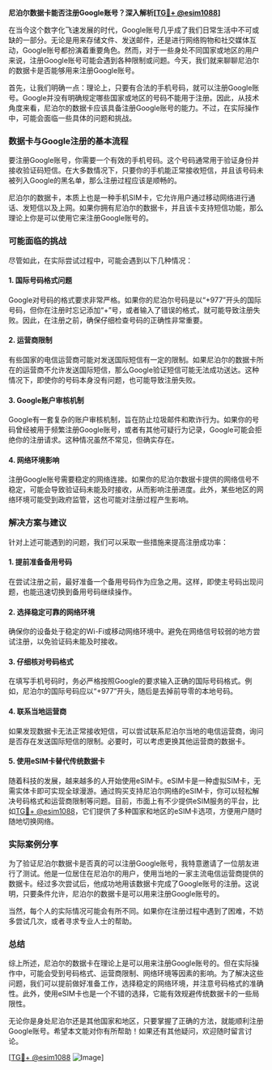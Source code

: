 **尼泊尔数据卡能否注册Google账号？深入解析[[TG💪+ @esim1088](https://t.me/s/esim1088)]**

在当今这个数字化飞速发展的时代，Google账号几乎成了我们日常生活中不可或缺的一部分。无论是用来存储文件、发送邮件，还是进行网络购物和社交媒体互动，Google账号都扮演着重要角色。然而，对于一些身处不同国家或地区的用户来说，注册Google账号可能会遇到各种限制或问题。今天，我们就来聊聊尼泊尔的数据卡是否能够用来注册Google账号。

首先，让我们明确一点：理论上，只要有合法的手机号码，就可以注册Google账号。Google并没有明确规定哪些国家或地区的号码不能用于注册。因此，从技术角度来看，尼泊尔的数据卡应该具备注册Google账号的能力。不过，在实际操作中，可能会面临一些具体的问题和挑战。

### 数据卡与Google注册的基本流程

要注册Google账号，你需要一个有效的手机号码。这个号码通常用于验证身份并接收验证码短信。在大多数情况下，只要你的手机能正常接收短信，并且该号码未被列入Google的黑名单，那么注册过程应该是顺畅的。

尼泊尔的数据卡，本质上也是一种手机SIM卡，它允许用户通过移动网络进行通话、发短信以及上网。如果你拥有尼泊尔的数据卡，并且该卡支持短信功能，那么理论上你是可以使用它来注册Google账号的。

### 可能面临的挑战

尽管如此，在实际尝试过程中，可能会遇到以下几种情况：

#### 1. **国际号码格式问题**
   Google对号码的格式要求非常严格。如果你的尼泊尔号码是以“+977”开头的国际号码，但你在注册时忘记添加“+”号，或者输入了错误的格式，就可能导致注册失败。因此，在注册之前，确保仔细检查号码的正确性非常重要。

#### 2. **运营商限制**
   有些国家的电信运营商可能对发送国际短信有一定的限制。如果尼泊尔的数据卡所在的运营商不允许发送国际短信，那么Google验证短信可能无法成功送达。这种情况下，即使你的号码本身没有问题，也可能导致注册失败。

#### 3. **Google账户审核机制**
   Google有一套复杂的账户审核机制，旨在防止垃圾邮件和欺诈行为。如果你的号码曾经被用于频繁注册Google账号，或者有其他可疑行为记录，Google可能会拒绝你的注册请求。这种情况虽然不常见，但确实存在。

#### 4. **网络环境影响**
   注册Google账号需要稳定的网络连接。如果你的尼泊尔数据卡提供的网络信号不稳定，可能会导致验证码未能及时接收，从而影响注册进度。此外，某些地区的网络环境可能受到政府监管，这也可能对注册过程产生影响。

### 解决方案与建议

针对上述可能遇到的问题，我们可以采取一些措施来提高注册成功率：

#### 1. **提前准备备用号码**
   在尝试注册之前，最好准备一个备用号码作为应急之用。这样，即使主号码出现问题，也能迅速切换到备用号码继续操作。

#### 2. **选择稳定可靠的网络环境**
   确保你的设备处于稳定的Wi-Fi或移动网络环境中。避免在网络信号较弱的地方尝试注册，以免验证码未能及时接收。

#### 3. **仔细核对号码格式**
   在填写手机号码时，务必严格按照Google的要求输入正确的国际号码格式。例如，尼泊尔的国际号码应以“+977”开头，随后是去掉前导零的本地号码。

#### 4. **联系当地运营商**
   如果发现数据卡无法正常接收短信，可以尝试联系尼泊尔当地的电信运营商，询问是否存在发送国际短信的限制。必要时，可以考虑更换其他运营商的数据卡。

#### 5. **使用eSIM卡替代传统数据卡**
   随着科技的发展，越来越多的人开始使用eSIM卡。eSIM卡是一种虚拟SIM卡，无需实体卡即可实现全球漫游。通过购买支持尼泊尔网络的eSIM卡，你可以轻松解决号码格式和运营商限制等问题。目前，市面上有不少提供eSIM服务的平台，比如[TG💪+ @esim1088](https://t.me/s/esim1088)，它们提供了多种国家和地区的eSIM卡选项，方便用户随时随地切换网络。

### 实际案例分享

为了验证尼泊尔数据卡是否真的可以注册Google账号，我特意邀请了一位朋友进行了测试。他是一位居住在尼泊尔的用户，使用当地的一家主流电信运营商提供的数据卡。经过多次尝试后，他成功地用该数据卡完成了Google账号的注册。这说明，只要条件允许，尼泊尔的数据卡是可以用来注册Google账号的。

当然，每个人的实际情况可能会有所不同。如果你在注册过程中遇到了困难，不妨多尝试几次，或者寻求专业人士的帮助。

### 总结

综上所述，尼泊尔的数据卡在理论上是可以用来注册Google账号的。但在实际操作中，可能会受到号码格式、运营商限制、网络环境等因素的影响。为了解决这些问题，我们可以提前做好准备工作，选择稳定的网络环境，并注意号码格式的准确性。此外，使用eSIM卡也是一个不错的选择，它能有效规避传统数据卡的一些局限性。

无论你是身处尼泊尔还是其他国家和地区，只要掌握了正确的方法，就能顺利注册Google账号。希望本文能对你有所帮助！如果还有其他疑问，欢迎随时留言讨论。

[[TG💪+ @esim1088](https://t.me/s/esim1088) ![Image](https://i.postimg.cc/4NQfJmqS/Snipaste-2025-05-13-00-14-12.png)]